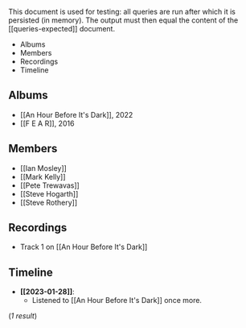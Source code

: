 This document is used for testing: all queries are run after which it is persisted (in memory). The output must then equal the content of the [[queries-expected]] document.

<!--query:toc-->
- Albums
- Members
- Recordings
- Timeline
<!--/query (37471aec)-->

## Albums

<!--query:albums
artist: Marillion
-->
- [[An Hour Before It's Dark]], 2022
- [[F E A R]], 2016
<!--/query (9cd1869c)-->

## Members

<!--query:members
artist: Marillion
-->
- [[Ian Mosley]]
- [[Mark Kelly]]
- [[Pete Trewavas]]
- [[Steve Hogarth]]
- [[Steve Rothery]]
<!--/query (da464bf1)-->

## Recordings

<!--query:recordings
song: Be Hard On Yourself
-->
- Track 1 on [[An Hour Before It's Dark]]
<!--/query (f6d57538)-->

## Timeline

<!--query:timeline
document: "An Hour Before It's Dark"
-->
- **[[2023-01-28]]**:
    - Listened to [[An Hour Before It's Dark]] once more.

(*1 result*)
<!--/query (ab896847)-->
